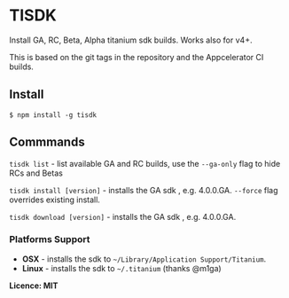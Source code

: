 # TISDK

Install GA, RC, Beta, Alpha titanium sdk builds. Works also for v4+.

This is based on the git tags in the repository and the Appcelerator CI builds.

## Install

~~~
$ npm install -g tisdk
~~~

## Commmands

`tisdk list` - list available GA and RC builds, use the `--ga-only` flag to hide RCs and Betas

`tisdk install [version]` - installs the GA sdk , e.g. 4.0.0.GA. `--force` flag overrides existing install.

`tisdk download [version]` - installs the GA sdk , e.g. 4.0.0.GA.

### Platforms Support

 * **OSX** - installs the sdk to `~/Library/Application Support/Titanium`.
 * **Linux** - installs the sdk to `~/.titanium` (thanks @m1ga)


**Licence: MIT**
